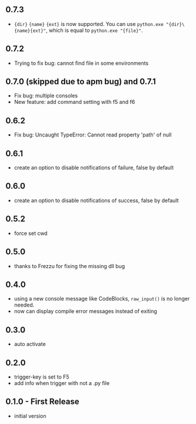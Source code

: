 ## 0.7.3
* `{dir}` `{name}` `{ext}` is now supported. You can use `python.exe "{dir}\{name}{ext}"`, which is equal to `python.exe "{file}"`.

## 0.7.2
* Trying to fix bug: cannot find file in some environments

## 0.7.0 (skipped due to apm bug) and 0.7.1 
* Fix bug: multiple consoles
* New feature: add command setting with f5 and f6

## 0.6.2
* Fix bug: Uncaught TypeError: Cannot read property 'path' of null

## 0.6.1
* create an option to disable notifications of failure, false by default

## 0.6.0
* create an option to disable notifications of success, false by default

## 0.5.2
* force set cwd

## 0.5.0
* thanks to Frezzu for fixing the missing dll bug

## 0.4.0
* using a new console message like CodeBlocks, `raw_input()` is no longer needed.
* now can display compile error messages instead of exiting

## 0.3.0
* auto activate

## 0.2.0
* trigger-key is set to F5
* add info when trigger with not a .py file

## 0.1.0 - First Release
* initial version
